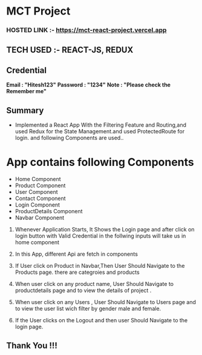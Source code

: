 # MCT Project 

### HOSTED LINK :- https://mct-react-project.vercel.app

## TECH USED :- REACT-JS, REDUX 

## Credential

**Email : "Hitesh123"**
**Password : "1234"**
**Note : "Please check the Remember me"**

## Summary

- Implemented a React App With the Filtering Feature and  Routing,and used Redux for the State Management.and used ProtectedRoute for login.
and following Components are used..

# App contains following Components

- Home Component
- Product Component
- User Component
- Contact Component
- Login Component
- ProductDetails Component
- Navbar Component

1) Whenever Application Starts, It Shows the Login page and  after  click on login button with Valid Credential  in the follwing inputs  will take us in home component

2)  In this App, different  Api are fetch in components

3) If User click on Product  in Navbar,Then User Should Navigate to the Products page. there are categroies and products 

4) When  user click on any product name, User Should Navigate  to productdetails page  and  to view the details of project .

5) When  user click on any Users , User Should Navigate  to Users page   and  to view the  user list wich filter by gender male and female.

6) If the  User clicks on the Logout  and then user  Should Navigate to the login page.

## Thank You !!!

